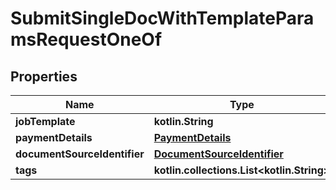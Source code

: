 
# SubmitSingleDocWithTemplateParamsRequestOneOf

## Properties
| Name | Type | Description | Notes |
| ------------ | ------------- | ------------- | ------------- |
| **jobTemplate** | **kotlin.String** |  |  |
| **paymentDetails** | [**PaymentDetails**](PaymentDetails.md) |  |  |
| **documentSourceIdentifier** | [**DocumentSourceIdentifier**](DocumentSourceIdentifier.md) |  |  |
| **tags** | **kotlin.collections.List&lt;kotlin.String&gt;** |  |  [optional] |



